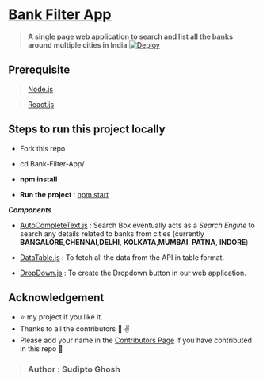# [Bank Filter App](https://bank-filter-app.herokuapp.com/)

> __A single page web application to search and list all the banks around multiple cities in India__ 
[![Deploy](https://www.herokucdn.com/deploy/button.png)](https://bank-filter-app.herokuapp.com)


## Prerequisite
> [Node.js](https://nodejs.org/en/) 

> [React.js](https://reactjs.org/)

## Steps to run this project locally 

- Fork this repo 

- cd Bank-Filter-App/

- **npm install** 
 
- **Run the project** : [npm start](http://localhost:3000/)

*__Components__*

- [AutoCompleteText.js](https://github.com/pydevsg/Bank-Filter-App/blob/master/src/Components/AutoCompleteText.js) : Search Box eventually acts as a _Search Engine_ to search any details related to banks from cities (currently **BANGALORE**,**CHENNAI**,**DELHI**, **KOLKATA**,**MUMBAI**, **PATNA**, **INDORE**) 

- [DataTable.js](https://github.com/pydevsg/Bank-Filter-App/blob/master/src/Components/DataTable.js) : To fetch all the data from the API in table format.

- [DropDown.js](https://github.com/pydevsg/Bank-Filter-App/blob/master/src/Components/Dropdown.js) : To create the Dropdown button in our web application.

## Acknowledgement
- :star: my project if you like it.
- Thanks to all the contributors :clap: :v: 
- Please add your name in the [Contributors Page](https://github.com/pydevsg/Bank-Filter-App/edit/master/CONTRIBUTORS.md) if you have contributed in this repo :raised_hands:

>  ### Author : Sudipto Ghosh
